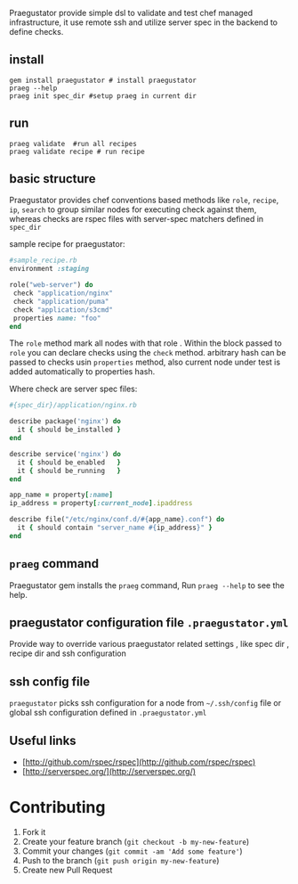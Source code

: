 Praegustator provide simple dsl to validate and test chef managed infrastructure, it use remote ssh and utilize server spec in the backend to define checks.

## install

    gem install praegustator # install praegustator
    praeg --help
    praeg init spec_dir #setup praeg in current dir


## run
 
    praeg validate  #run all recipes
    praeg validate recipe # run recipe


## basic structure

Praegustator provides chef conventions based methods like  `role`, `recipe`, `ip`, `search` to group similar nodes for executing
check against them, whereas checks are rspec files with server-spec matchers defined in `spec_dir`

sample recipe for praegustator:

``` ruby
#sample_recipe.rb
environment :staging

role("web-server") do
 check "application/nginx"
 check "application/puma"
 check "application/s3cmd"
 properties name: "foo"
end
```
The `role` method mark all nodes with that role .  Within the
block passed to `role` you can declare checks using the `check` method.
arbitrary hash can be passed to checks usin `properties` method, also
current node under test is added automatically to properties hash.

Where check are server spec files:

``` ruby
#{spec_dir}/application/nginx.rb

describe package('nginx') do
  it { should be_installed }
end

describe service('nginx') do
  it { should be_enabled   }
  it { should be_running   }
end

app_name = property[:name]
ip_address = property[:current_node].ipaddress

describe file("/etc/nginx/conf.d/#{app_name}.conf") do
  it { should contain "server_name #{ip_address}" }
end
```

## `praeg` command

Praegustator gem installs the `praeg` command,
Run `praeg --help` to see the help.

## praegustator configuration file `.praegustator.yml`

Provide way to override various praegustator related settings , like
spec dir , recipe dir and ssh configuration


## ssh config file
  
   `praegustator` picks ssh configuration for a node from `~/.ssh/config` file or
global ssh configuration defined in `.praegustator.yml`

## Useful links

* [http://github.com/rspec/rspec](http://github.com/rspec/rspec)
* [http://serverspec.org/](http://serverspec.org/)


# Contributing

1. Fork it
2. Create your feature branch (`git checkout -b my-new-feature`)
3. Commit your changes (`git commit -am 'Add some feature'`)
4. Push to the branch (`git push origin my-new-feature`)
5. Create new Pull Request
